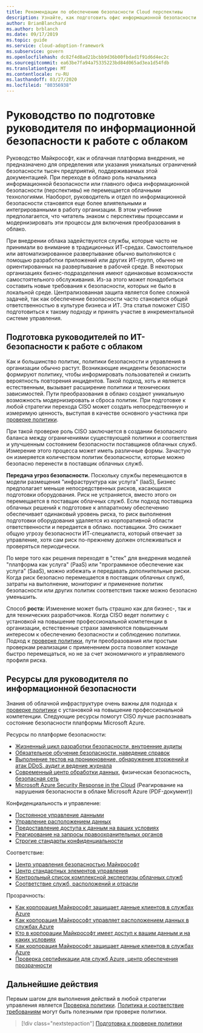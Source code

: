 ```yaml
---
title: Рекомендации по обеспечению безопасности Cloud перспективы
description: Узнайте, как подготовить офис информационной безопасности (перспективы) для облачного преобразования и добавочного управления.
author: BrianBlanchard
ms.author: brblanch
ms.date: 09/17/2019
ms.topic: guide
ms.service: cloud-adoption-framework
ms.subservice: govern
ms.openlocfilehash: dc82f4d8ad21bcbb9d36b00fbdad1f91d6d4ec2c
ms.sourcegitcommit: ea63be7fa94a75335223bd84d065ad3ea1d54fdb
ms.translationtype: MT
ms.contentlocale: ru-RU
ms.lasthandoff: 03/27/2020
ms.locfileid: "80356938"
---
```

<!-- cSpell:ignore CISO -->

# <a name="ciso-cloud-readiness-guide"></a>Руководство по подготовке руководителя по информационной безопасности к работе с облаком

Руководство Майкрософт, как и облачная платформа внедрения, не предназначено для определения или указания уникальных ограничений безопасности тысяч предприятий, поддерживаемых этой документацией. При переходе в облако роль начальника информационной безопасности или главного офиса информационной безопасности (перспективы) не перемещается облачными технологиями. Наоборот, руководитель и отдел по информационной безопасности становятся еще более влиятельными и интегрированными в работу организации. В этом учебнике предполагается, что читатель знаком с перспективы процессами и модернизировать эти процессы для включения преобразования в облако.

При внедрении облака задействуются службы, которые часто не принимали во внимание в традиционных ИТ-средах. Самостоятельное или автоматизированное развертывание обычно выполняются с помощью разработки приложений или других ИТ-групп, обычно не ориентированных на развертывание в рабочей среде. В некоторых организациях бизнес-подразделения имеют одинаковые возможности самостоятельного обслуживания. Из-за этого может понадобиться составить новые требования к безопасности, которых не было в локальной среде. Централизованная защита является более сложной задачей, так как обеспечение безопасности часто становится общей ответственностью в культуре бизнеса и ИТ. Эта статья поможет CISO подготовиться к такому подходу и принять участие в инкрементальной системе управления.

<!-- markdownlint-disable MD026 -->

## <a name="how-can-a-ciso-prepare-for-the-cloud"></a>Подготовка руководителей по ИТ-безопасности к работе с облаком

Как и большинство политик, политики безопасности и управления в организации обычно растут. Возникающие инциденты безопасности формируют политику, чтобы информировать пользователей и снизить вероятность повторения инцидентов. Такой подход, хоть и является естественным, вызывает расширение политики и технических зависимостей. Пути преобразования в облако создают уникальную возможность модернизировать и сброса политик. При подготовке к любой стратегии перехода CISO может создать непосредственную и измеримую ценность, выступая в качестве основного участника при [проверке политики](./cloud-policy-review.md).

При такой проверке роль CISO заключается в создании безопасного баланса между ограничениями существующей политики и соответствия и улучшенным состоянием безопасности поставщиков облачных служб. Измерение этого процесса может иметь различные формы. Зачастую он измеряется количеством политик безопасности, которые можно безопасно перенести в поставщик облачных служб.

**Передача угроз безопасности.** Поскольку службы перемещаются в модели размещения "инфраструктура как услуга" (IaaS), Бизнес предполагает меньше непосредственных рисков, касающихся подготовки оборудования. Риск не устраняется, вместо этого он перемещается в поставщик облачных служб. Если подход поставщика облачных решений к подготовке к аппаратному обеспечению обеспечивает одинаковый уровень риска, то риск выполнения подготовки оборудования удаляется из корпоративной области ответственности и передается в облако. поставщики. Это снижает общую угрозу безопасности ИТ-специалиста, который отвечает за управление, хотя сам риск по-прежнему должен отслеживаться и проверяться периодически.

По мере того как решения переходят в "стек" для внедрения моделей "платформа как услуга" (PaaS) или "программное обеспечение как услуга" (SaaS), можно избежать и передавать дополнительные риски. Когда риск безопасно перемещается в поставщик облачных служб, затраты на выполнение, мониторинг и применение политик безопасности или других политик соответствия также можно безопасно уменьшить.

Способ **роста:** Изменение может быть страшно как для бизнес-, так и для технических разработчиков. Когда CISO ведет политику с установкой на повышение профессиональной компетенции в организации, естественные страхи заменяются повышенным интересом к обеспечению безопасности и соблюдению политики. Подход к [проверке политики](./cloud-policy-review.md), пути преобразования или простым проверкам реализации с применением роста позволяет команде быстро перемещаться, но не за счет экономичного и управляемого профиля риска.

## <a name="resources-for-the-chief-information-security-officer"></a>Ресурсы для руководителя по информационной безопасности

Знания об облачной инфраструктуре очень важны для подхода к [проверке политики](./cloud-policy-review.md) с установкой на повышение профессиональной компетенции. Следующие ресурсы помогут CISO лучше распознавать состояние безопасности платформы Microsoft Azure.

Ресурсы по платформе безопасности:

- [Жизненный цикл разработки безопасности, внутренние аудиты](https://www.microsoft.com/sdl)
- [Обязательное обучение безопасности, наведение справок](https://downloads.cloudsecurityalliance.org/star/self-assessment/StandardResponsetoRequestforInformationWindowsAzureSecurityPrivacy.docx)
- [Выполнение тестов на проникновение, обнаружение вторжений и атак DDoS, аудит и ведение журнала](https://www.microsoft.com/trustcenter/Security/AuditingAndLogging)
- [Современный центр обработки данных](https://www.microsoft.com/cloud-platform/global-datacenters), физическая безопасность, [безопасная сеть](https://docs.microsoft.com/azure/security/security-network-overview)
- [Microsoft Azure Security Response in the Cloud](https://aka.ms/SecurityResponsePaper) (Реагирование на нарушения безопасности в облаке Microsoft Azure (PDF-документ))

Конфиденциальность и управление:

- [Постоянное управление данными](https://www.microsoft.com/trustcenter/Privacy/You-own-your-data)
- [Управление расположением данных](https://www.microsoft.com/trustcenter/Privacy/Where-your-data-is-located)
- [Предоставление доступа к данным на ваших условиях](https://www.microsoft.com/trustcenter/Privacy/Who-can-access-your-data-and-on-what-terms)
- [Реагирование на запросы правоохранительных органов](https://www.microsoft.com/trustcenter/Privacy/Responding-to-govt-agency-requests-for-customer-data)
- [Строгие стандарты конфиденциальности](https://www.microsoft.com/TrustCenter/Privacy/We-set-and-adhere-to-stringent-standards)

Соответствие:

- [Центр управления безопасностью Майкрософт](https://www.microsoft.com/trustcenter/default.aspx)
- [Центр стандартных элементов управления](https://www.microsoft.com/trustcenter/Common-Controls-Hub)
- [Контрольный список комплексной экспертизы облачных служб](https://www.microsoft.com/trustcenter/Compliance/Due-Diligence-Checklist)
- [Соответствие служб, расположений и отрасли](https://www.microsoft.com/trustcenter/Compliance/default.aspx)

Прозрачность:

- [Как корпорация Майкрософт защищает данные клиентов в службах Azure](https://www.microsoft.com/trustcenter/Transparency/default.aspx)
- [Как корпорация Майкрософт управляет расположением данных в службах Azure](https://azuredatacentermap.azurewebsites.net)
- [Кто в корпорации Майкрософт имеет доступ к вашим данным и на каких условиях](https://www.microsoft.com/trustcenter/Privacy/Who-can-access-your-data-and-on-what-terms)
- [Как корпорация Майкрософт защищает данные клиентов в службах Azure](https://www.microsoft.com/trustcenter/Transparency/default.aspx)
- [Проверка сертификации для служб Azure, центр обеспечения прозрачности](https://www.microsoft.com/trustcenter/Compliance/default.aspx)

## <a name="next-steps"></a>Дальнейшие действия

Первым шагом для выполнения действий в любой стратегии управления является [Проверка политики](./cloud-policy-review.md). [Политика и соответствие требованиям](./index.md) могут быть полезными при проверке политики.

> [!div class="nextstepaction"]
> [Подготовка к проверке политики](./cloud-policy-review.md)
